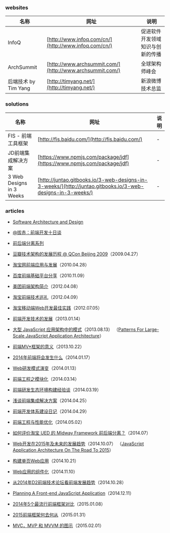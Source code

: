 ### websites

 名称 | 网址 | 说明
------ | ------ | ------
InfoQ | [http://www.infoq.com/cn/](http://www.infoq.com/cn/) | 促进软件开发领域知识与创新的传播
ArchSummit | [http://www.archsummit.com/](http://www.archsummit.com/) | 全球架构师峰会
后端技术 by Tim Yang | [http://timyang.net/](http://timyang.net/) | 新浪微博技术总监

### solutions

 名称 | 网址 | 说明
------ | ------ | ------
FIS - 前端工具框架 | [http://fis.baidu.com/](http://fis.baidu.com/) | -
JD前端集成解决方案 | [https://www.npmjs.com/package/jdf](https://www.npmjs.com/package/jdf) | -
3 Web Designs in 3 Weeks | [http://juntao.gitbooks.io/3-web-designs-in-3-weeks/](http://juntao.gitbooks.io/3-web-designs-in-3-weeks/) | -

### articles

- [Software Architecture and Design](http://msdn.microsoft.com/en-us/library/ee658093.aspx)

- [@拔赤：前端开发十日谈](http://blog.jobbole.com/25114/)

- [前后端分离系列](http://ued.taobao.org/blog/tag/前后端分离/)

- [豆瓣技术架构的发展历程 @ QCon Beijing 2009](http://www.slideshare.net/hongqn/qcon-beijing-2009)（2009.04.27）

- [淘宝网前端应用与发展](http://www.slideshare.net/taobaoued/ss-3879381)（2010.04.28）

- [百度前端基础平台分享](http://www.slideshare.net/tiantianli/ss-5710372)（2010.11.09）

- [美团前端架构简介](http://www.slideshare.net/panweizeng/ss-12313802)（2012.04.08）

- [淘宝前端技术巡礼](http://www.slideshare.net/lijing00333/ss-12323405)（2012.04.09）

- [淘宝移动端Web开发最佳实践](http://www.slideshare.net/lijing00333/web-13546648)（2012.07.05）

- [前端开发技术的发展](https://github.com/xufei/blog/blob/master/posts/2013-01-14-前端开发技术的发展.md)（2013.01.14）

- [大型 JavaScript 应用架构中的模式](http://nuysoft.com/2013/08/13/large-scale-javascript/)（2013.08.13）
（[Patterns For Large-Scale JavaScript Application Architecture](http://addyosmani.com/largescalejavascript/)）

- [前端MV*框架的意义](https://github.com/xufei/blog/blob/master/posts/2013-10-22-前端MV☆框架的意义.md)（2013.10.22）

- [2014年前端将会发生什么](http://www.w3cplus.com/css/CSS-Level-4-And-More-Whats-Coming-In-2014.html)（2014.01.17）

- [Web研发模式演变](https://github.com/lifesinger/lifesinger.github.com/issues/184)（2014.01.13）

- [前端工程之模块化](http://fex.baidu.com/blog/2014/03/fis-module/)（2014.03.14）

- [前端研发生态环境构建经验谈](http://www.csdn.net/article/2014-03-19/2818831)（2014.03.19）

- [浅谈前端集成解决方案](https://github.com/fouber/blog/issues/1)（2014.04.25）

- [前端开发体系建设日记](https://github.com/fouber/blog/issues/2)（2014.04.29）

- [前端工程与性能优化](https://github.com/fouber/blog/issues/3)（2014.05.02）

- [如何评价淘宝 UED 的 Midway Framework 前后端分离？](http://www.zhihu.com/question/23512853)（2014.07）

- [Web开发在2015年及未来的发展趋势](http://blog.jobbole.com/77833/)（2014.10.07）
（[JavaScript Application Architecture On The Road To 2015](https://medium.com/@addyosmani/javascript-application-architecture-on-the-road-to-2015-d8125811101b)）

- [构建单页Web应用](https://github.com/xufei/blog/issues/5)（2014.10.21）

- [Web应用的组件化](https://github.com/xufei/blog/issues/6)（2014.11.10）

- [从2014年D2前端技术论坛看前端发展趋势](http://blog.csdn.net/offbye/article/details/40561037)（2014.10.28）

- [Planning A Front-end JavaScript Application](http://developer.telerik.com/featured/planning-front-end-javascript-application/)（2014.12.11）

- [2014年5个最流行前端框架对比](http://web.jobbole.com/81876/)（2015.01.08）

- [2015前端框架何去何从](http://www.cnblogs.com/sskyy/p/4264371.html)（2015.01.31）

- [MVC，MVP 和 MVVM 的图示](http://www.ruanyifeng.com/blog/2015/02/mvcmvp_mvvm.html)（2015.02.01）

